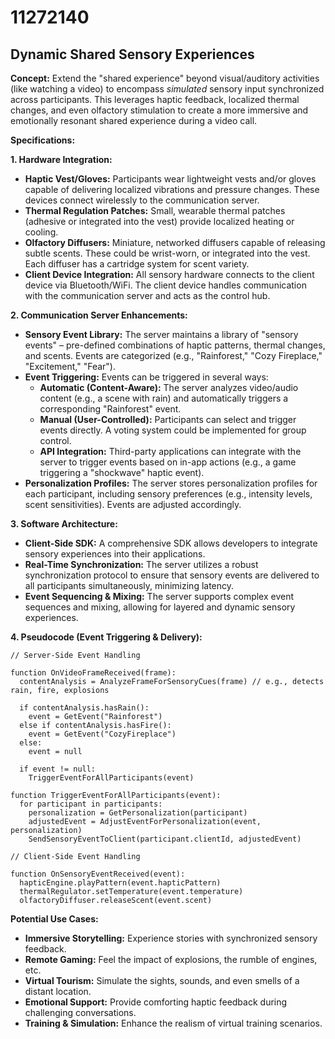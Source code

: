 # 11272140

## Dynamic Shared Sensory Experiences

**Concept:** Extend the "shared experience" beyond visual/auditory activities (like watching a video) to encompass *simulated* sensory input synchronized across participants. This leverages haptic feedback, localized thermal changes, and even olfactory stimulation to create a more immersive and emotionally resonant shared experience during a video call.

**Specifications:**

**1. Hardware Integration:**

*   **Haptic Vest/Gloves:** Participants wear lightweight vests and/or gloves capable of delivering localized vibrations and pressure changes. These devices connect wirelessly to the communication server.
*   **Thermal Regulation Patches:** Small, wearable thermal patches (adhesive or integrated into the vest) provide localized heating or cooling.
*   **Olfactory Diffusers:** Miniature, networked diffusers capable of releasing subtle scents. These could be wrist-worn, or integrated into the vest.  Each diffuser has a cartridge system for scent variety.
*   **Client Device Integration:** All sensory hardware connects to the client device via Bluetooth/WiFi. The client device handles communication with the communication server and acts as the control hub.

**2. Communication Server Enhancements:**

*   **Sensory Event Library:** The server maintains a library of "sensory events" – pre-defined combinations of haptic patterns, thermal changes, and scents.  Events are categorized (e.g., "Rainforest," "Cozy Fireplace," "Excitement," "Fear").
*   **Event Triggering:**  Events can be triggered in several ways:
    *   **Automatic (Content-Aware):** The server analyzes video/audio content (e.g., a scene with rain) and automatically triggers a corresponding "Rainforest" event.
    *   **Manual (User-Controlled):**  Participants can select and trigger events directly.  A voting system could be implemented for group control.
    *   **API Integration:**  Third-party applications can integrate with the server to trigger events based on in-app actions (e.g., a game triggering a "shockwave" haptic event).
*   **Personalization Profiles:** The server stores personalization profiles for each participant, including sensory preferences (e.g., intensity levels, scent sensitivities).  Events are adjusted accordingly.

**3. Software Architecture:**

*   **Client-Side SDK:** A comprehensive SDK allows developers to integrate sensory experiences into their applications.
*   **Real-Time Synchronization:** The server utilizes a robust synchronization protocol to ensure that sensory events are delivered to all participants simultaneously, minimizing latency.
*   **Event Sequencing & Mixing:** The server supports complex event sequences and mixing, allowing for layered and dynamic sensory experiences.

**4. Pseudocode (Event Triggering & Delivery):**

```pseudocode
// Server-Side Event Handling

function OnVideoFrameReceived(frame):
  contentAnalysis = AnalyzeFrameForSensoryCues(frame) // e.g., detects rain, fire, explosions

  if contentAnalysis.hasRain():
    event = GetEvent("Rainforest")
  else if contentAnalysis.hasFire():
    event = GetEvent("CozyFireplace")
  else:
    event = null

  if event != null:
    TriggerEventForAllParticipants(event)

function TriggerEventForAllParticipants(event):
  for participant in participants:
    personalization = GetPersonalization(participant)
    adjustedEvent = AdjustEventForPersonalization(event, personalization)
    SendSensoryEventToClient(participant.clientId, adjustedEvent)

// Client-Side Event Handling

function OnSensoryEventReceived(event):
  hapticEngine.playPattern(event.hapticPattern)
  thermalRegulator.setTemperature(event.temperature)
  olfactoryDiffuser.releaseScent(event.scent)
```

**Potential Use Cases:**

*   **Immersive Storytelling:**  Experience stories with synchronized sensory feedback.
*   **Remote Gaming:**  Feel the impact of explosions, the rumble of engines, etc.
*   **Virtual Tourism:**  Simulate the sights, sounds, and even smells of a distant location.
*   **Emotional Support:**  Provide comforting haptic feedback during challenging conversations.
*   **Training & Simulation:** Enhance the realism of virtual training scenarios.